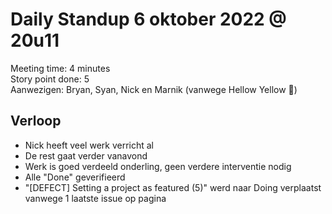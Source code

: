 # Daily Standup 6 oktober 2022 @ 20u11

Meeting time: 4 minutes  
Story point done: 5  
Aanwezigen: Bryan, Syan, Nick en Marnik (vanwege Hellow Yellow 🎉)  

## Verloop

- Nick heeft veel werk verricht al
- De rest gaat verder vanavond
- Werk is goed verdeeld onderling, geen verdere interventie nodig
- Alle "Done" geverifieerd
- "\[DEFECT\] Setting a project as featured (5)" werd naar Doing verplaatst vanwege 1 laatste issue op pagina
